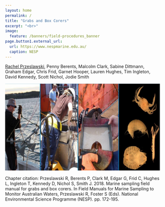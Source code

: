 ```yaml
---
layout: home
permalink: /
title: "Grabs and Box Corers"
excerpt: "<br>"
image:
  feature: /banners/field-procedures_banner
page.button1.external_url:
  url: https://www.nespmarine.edu.au/
  caption: NESP
---
```


[Rachel Przeslawski](mailto:rachel.przeslawski@ga.gov.au), Penny Berents, Malcolm Clark, Sabine Dittmann, Graham Edgar, Chris Frid, Garnet Hooper, Lauren Hughes, Tim Ingleton, David Kennedy, Scott Nichol, Jodie Smith

![image alt text](images/Grabs.jpg)

Chapter citation:
Przeslawski R, Berents P, Clark M, Edgar G, Frid C, Hughes L, Ingleton T, Kennedy D, Nichol S, Smith J. 2018. Marine sampling field manual for grabs and box corers. In Field Manuals for Marine Sampling to Monitor Australian Waters, Przeslawski R, Foster S (Eds). National Environmental Science Programme (NESP). pp. 172-195.
